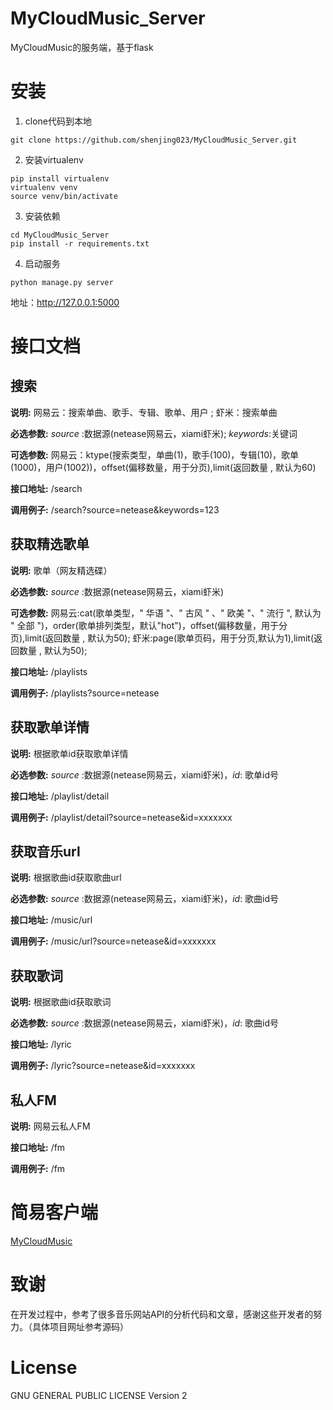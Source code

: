 # MyCloudMusic_Server
MyCloudMusic的服务端，基于flask

# 安装
1. clone代码到本地
```
git clone https://github.com/shenjing023/MyCloudMusic_Server.git
```
2. 安装virtualenv
```
pip install virtualenv
virtualenv venv
source venv/bin/activate
```
3. 安装依赖
```
cd MyCloudMusic_Server
pip install -r requirements.txt
```
4. 启动服务
```
python manage.py server
```
地址：http://127.0.0.1:5000
# 接口文档
## 搜索
**说明:** 网易云：搜索单曲、歌手、专辑、歌单、用户 ; 虾米：搜索单曲

**必选参数:** *source* :数据源(netease网易云，xiami虾米); *keywords*:关键词

**可选参数:** 网易云：ktype(搜索类型，单曲(1)，歌手(100)，专辑(10)，歌单(1000)，用户(1002))，offset(偏移数量，用于分页),limit(返回数量 , 默认为60)

**接口地址:** /search

**调用例子:** /search?source=netease&keywords=123
## 获取精选歌单
**说明:** 歌单（网友精选碟）

**必选参数:** *source* :数据源(netease网易云，xiami虾米)

**可选参数:** 网易云:cat(歌单类型，" 华语 "、" 古风 " 、" 欧美 "、" 流行 ", 默认为 " 全部 ")，order(歌单排列类型，默认"hot")，offset(偏移数量，用于分页),limit(返回数量 , 默认为50); 虾米:page(歌单页码，用于分页,默认为1),limit(返回数量 , 默认为50);

**接口地址:** /playlists

**调用例子:** /playlists?source=netease
## 获取歌单详情
**说明:** 根据歌单id获取歌单详情

**必选参数:** *source* :数据源(netease网易云，xiami虾米)，*id*: 歌单id号

**接口地址:** /playlist/detail

**调用例子:** /playlist/detail?source=netease&id=xxxxxxx
## 获取音乐url
**说明:** 根据歌曲id获取歌曲url

**必选参数:** *source* :数据源(netease网易云，xiami虾米)，*id*: 歌曲id号

**接口地址:** /music/url

**调用例子:** /music/url?source=netease&id=xxxxxxx
## 获取歌词
**说明:** 根据歌曲id获取歌词

**必选参数:** *source* :数据源(netease网易云，xiami虾米)，*id*: 歌曲id号

**接口地址:** /lyric

**调用例子:** /lyric?source=netease&id=xxxxxxx
## 私人FM
**说明:** 网易云私人FM

**接口地址:** /fm

**调用例子:** /fm
# 简易客户端
[MyCloudMusic](https://github.com/shenjing023/MyCloudMusic)
# 致谢
在开发过程中，参考了很多音乐网站API的分析代码和文章，感谢这些开发者的努力。（具体项目网址参考源码）
# License
GNU GENERAL PUBLIC LICENSE Version 2




